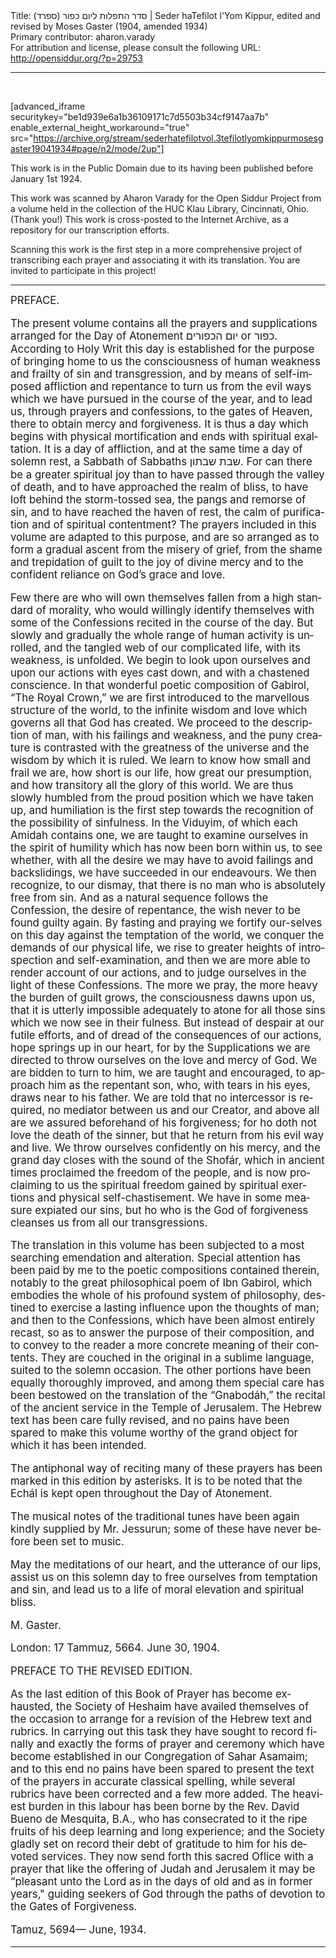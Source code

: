 <html>
<head></head>
<body>
Title: סדר התפלות ליום כפור (ספרד)‏ | Seder haTefilot l'Yom Kippur, edited and revised by Moses Gaster (1904, amended 1934)<br />
Primary contributor: aharon.varady<br />
For attribution and license, please consult the following URL: <a href="http://opensiddur.org/?p=29753">http://opensiddur.org/?p=29753</a>
<p />
<hr />

&nbsp;

[advanced_iframe securitykey="be1d939e6a1b36109171c7d5503b34cf9147aa7b" enable_external_height_workaround="true" src="https://archive.org/stream/sederhatefilotvol.3tefilotlyomkippurmosesgaster19041934#page/n2/mode/2up"]

This work is in the Public Domain due to its having been published before January 1st 1924.

This work was scanned by Aharon Varady for the Open Siddur Project from a volume held in the collection of the HUC Klau Library, Cincinnati, Ohio. (Thank you!) This work is cross-posted to the Internet Archive, as a repository for our transcription efforts.

Scanning this work is the first step in a more comprehensive project of transcribing each prayer and associating it with its translation. You are invited to participate in this project!

<hr />

<div class="english" lang="en" style="font-size: 1.2em;">
PREFACE. 

The present volume contains all the prayers and supplications arranged for the Day of Atonement יום הכפורים or כפור. According to Holy Writ this day is established for the purpose of bringing home to us the consciousness of human weakness and frailty of sin and transgression, and by means of self-imposed affliction and repentance to turn us from the evil ways which we have pursued in the course of the year, and to lead us, through prayers and confessions, to the gates of Heaven, there to obtain mercy and forgiveness. It is thus a day which begins with physical mortification and ends with spiritual exaltation. It is a day of affliction, and at the same time a day of solemn rest, a Sabbath of Sabbaths שבת שבתון. For can there be a greater spiritual joy than to have passed through the valley of death, and to have approached the realm of bliss, to have loft behind the storm-tossed sea, the pangs and remorse of sin, and to have reached the haven of rest, the calm of purification and of spiritual contentment? The prayers included in this volume are adapted to this purpose, and are so arranged as to form a gradual ascent from the misery of grief, from the shame and trepidation of guilt to the joy of divine mercy and to the confident reliance on God’s grace and love. 

Few there are who will own themselves fallen from a high standard of morality, who would willingly identify themselves with some of the Confessions recited in the course of the day. But slowly and gradually the whole range of human activity is unrolled, and the tangled web of our complicated life, with its weakness, is unfolded. We begin to look upon ourselves and upon our actions with eyes cast down, and with a chastened conscience. In that wonderful poetic composition of Gabirol, “The Royal Crown,” we are first introduced to the marvellous structure of the world, to the infinite wisdom and love which governs all that God has created. We proceed to the description of man, with his failings and weakness, and the puny creature is contrasted with the greatness of the universe and the wisdom by which it is ruled. We learn to know how small and frail we are, how short is our life, how great our presumption, and how transitory all the glory of this world. We are thus slowly humbled from the proud position which we have taken up, and humiliation is the first step towards the recognition of the possibility of sinfulness. In the Viduyim, of which each Amidah contains one, we are taught to examine ourselves in the spirit of humility which has now been born within us, to see whether, with all the desire we may have to avoid failings and backslidings, we have succeeded in our endeavours. We then recognize, to our dismay, that there is no man who is absolutely free from sin. And as a natural sequence follows the Confession, the desire of repentance, the wish never to be found guilty again. By fasting and praying we fortify our-selves on this day against the temptation of the world, we conquer the demands of our physical life, we rise to greater heights of introspection and self-examination, and then we are more able to render account of our actions, and to judge ourselves in the light of these Confessions. The more we pray, the more heavy the burden of guilt grows, the consciousness dawns upon us, that it is utterly impossible adequately to atone for all those sins which we now see in their fulness. But instead of despair at our futile efforts, and of dread of the consequences of our actions, hope springs up in our heart, for by the Supplications we are directed to throw ourselves on the love and mercy of God. We are bidden to turn to him, we are taught and encouraged, to approach him as the repentant son, who, with tears in his eyes, draws near to his father. We are told that no intercessor is required, no mediator between us and our Creator, and above all are we assured beforehand of his forgiveness; for ho doth not love the death of the sinner, but that he return from his evil way and live. We throw ourselves confidently on his mercy, and the grand day closes with the sound of the Shofár, which in ancient times proclaimed the freedom of the people, and is now proclaiming to us the spiritual freedom gained by spiritual exertions and physical self-chastisement. We have in some measure expiated our sins, but ho who is the God of forgiveness cleanses us from all our transgressions. 

The translation in this volume has been subjected to a most searching emendation and alteration. Special attention has been paid by me to the poetic compositions contained therein, notably to the great philosophical poem of Ibn Gabirol, which embodies the whole of his profound system of philosophy, destined to exercise a lasting influence upon the thoughts of man; and then to the Confessions, which have been almost entirely recast, so as to answer the purpose of their composition, and to convey to the reader a more concrete meaning of their contents. They are couched in the original in a sublime language, suited to the solemn occasion. The other portions have been equally thoroughly improved, and among them special care has been bestowed on the translation of the “Gnabodáh,” the recital of the ancient service in the Temple of Jerusalem. The Hebrew text has been care fully revised, and no pains have been spared to make this volume worthy of the grand object for which it has been intended.

The antiphonal way of reciting many of these prayers has been marked in this edition by asterisks. It is to be noted that the Echál is kept open throughout the Day of Atonement. 

The musical notes of the traditional tunes have been again kindly supplied by Mr. Jessurun; some of these have never before been set to music. 

May the meditations of our heart, and the utterance of our lips, assist us on this solemn day to free ourselves from temptation and sin, and lead us to a life of moral elevation and spiritual bliss. 

M. Gaster.

London: 
17 Tammuz, 5664. 
June 30, 1904. 


PREFACE TO THE REVISED EDITION. 

As the last edition of this Book of Prayer has become exhausted, the Society of Heshaim have availed themselves of the occasion to arrange for a revision of the Hebrew text and rubrics. In carrying out this task they have sought to record finally and exactly the forms of prayer and ceremony which have become established in our Congregation of Sahar Asamaim; and to this end no pains have been spared to present the text of the prayers in accurate classical spelling, while several rubrics have been corrected and a few more added. The heaviest burden in this labour has been borne by the Rev. David Bueno de Mesquita, B.A., who has consecrated to it the ripe fruits of his deep learning and long experience; and the Society gladly set on record their debt of gratitude to him for his devoted services. They now send forth this sacred Oflice with a prayer that like the offering of Judah and Jerusalem it may be “pleasant unto the Lord as in the days of old and as in former years," guiding seekers of God through the paths of devotion to the Gates of Forgiveness. 

Tamuz, 5694— June, 1934. 
</div>

<hr />

&nbsp;
</body>
</html>
